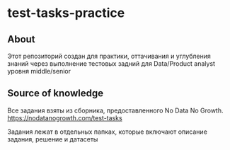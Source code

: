 # test-tasks-practice

## About 
Этот репозиторий создан для практики, оттачивания и углубления знаний через выполнение тестовых задний для Data/Product analyst уровня middle/senior

## Source of knowledge

Все задания взяты из сборника, предоставленного No Data No Growth. 
https://nodatanogrowth.com/test-tasks

Задания лежат в отдельных папках, которые включают описание задания, решение и датасеты
